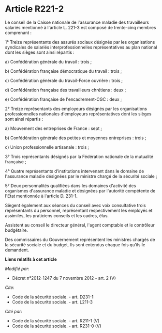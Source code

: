 # Article R221-2

Le conseil de la Caisse nationale de l'assurance maladie des travailleurs salariés mentionné à l'article L. 221-3 est composé
de trente-cinq membres comprenant : 

1° Treize représentants des assurés sociaux désignés par les organisations syndicales de salariés interprofessionnelles
représentatives au plan national dont les sièges sont ainsi répartis : 

a) Confédération générale du travail : trois ; 

b) Confédération française démocratique du travail : trois ; 

c) Confédération générale du travail-Force ouvrière : trois ; 

d) Confédération française des travailleurs chrétiens : deux ; 

e) Confédération française de l'encadrement-CGC : deux ; 

2° Treize représentants des employeurs désignés par les organisations professionnelles nationales d'employeurs
représentatives dont les sièges sont ainsi répartis : 

a) Mouvement des entreprises de France : sept ; 

b) Confédération générale des petites et moyennes entreprises : trois ; 

c) Union professionnelle artisanale : trois ; 

3° Trois représentants désignés par la Fédération nationale de la mutualité française ; 

4° Quatre représentants d'institutions intervenant dans le domaine de l'assurance maladie désignées par le ministre chargé de
la sécurité sociale ; 

5° Deux personnalités qualifiées dans les domaines d'activité des organismes d'assurance maladie et désignées par l'autorité
compétente de l'Etat mentionnée à l'article D. 231-1. 

Siègent également aux séances du conseil avec voix consultative trois représentants du personnel, représentant respectivement
les employés et assimilés, les praticiens conseils et les cadres, élus. 

Assistent au conseil le directeur général, l'agent comptable et le        contrôleur budgétaire. 

Des commissaires du Gouvernement représentent les ministres chargés de la sécurité sociale et du budget. Ils sont entendus
chaque fois qu'ils le demandent.

**Liens relatifs à cet article**

_Modifié par_:

  - Décret n°2012-1247 du 7 novembre 2012 - art. 2 (V)

_Cite_:

  - Code de la sécurité sociale. - art. D231-1
  - Code de la sécurité sociale. - art. L211-3

_Cité par_:

  - Code de la sécurité sociale. - art. R211-1 (V)
  - Code de la sécurité sociale. - art. R231-0 (V)
